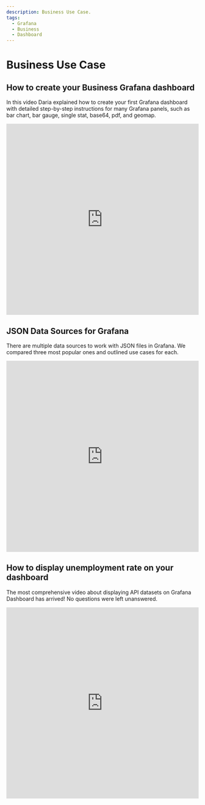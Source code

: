 ```yaml
---
description: Business Use Case.
tags:
  - Grafana
  - Business
  - Dashboard
---
```


# Business Use Case

## How to create your Business Grafana dashboard

In this video Daria explained how to create your first Grafana dashboard with detailed step-by-step instructions for many Grafana panels, such as bar chart, bar gauge, single stat, base64, pdf, and geomap.

<iframe width="100%" height="500" src="https://www.youtube.com/embed/HNCKbGfAU0Q" title="How to create your Business Grafana dashboard | Step by step for analysts | Grafana Tutorial" frameborder="0" allow="accelerometer; autoplay; clipboard-write; encrypted-media; gyroscope; picture-in-picture" allowfullscreen></iframe>

## JSON Data Sources for Grafana

There are multiple data sources to work with JSON files in Grafana. We compared three most popular ones and outlined use cases for each.

<iframe width="100%" height="500" src="https://www.youtube.com/embed/h1Mx4UvtKGY" title="JSON Data Sources for Grafana | JSON API, Infinity, Simpod compared" frameborder="0" allow="accelerometer; autoplay; clipboard-write; encrypted-media; gyroscope; picture-in-picture" allowfullscreen></iframe>

## How to display unemployment rate on your dashboard

The most comprehensive video about displaying API datasets on Grafana Dashboard has arrived! No questions were left unanswered.

<iframe width="100%" height="500" src="https://www.youtube.com/embed/B4Uj1n4Cr88" title="JSON API and Infinity tutorial for Grafana | How to display unemployment rate on your dashboard" frameborder="0" allow="accelerometer; autoplay; clipboard-write; encrypted-media; gyroscope; picture-in-picture" allowfullscreen></iframe>

